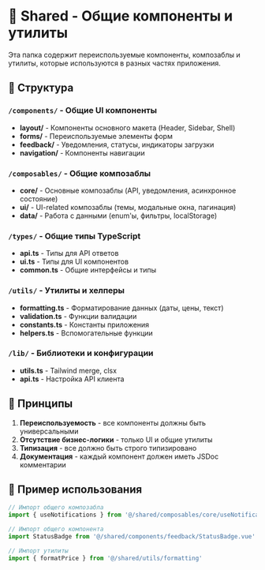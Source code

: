 # 🔄 Shared - Общие компоненты и утилиты

Эта папка содержит переиспользуемые компоненты, композаблы и утилиты, которые используются в разных частях приложения.

## 📁 Структура

### `/components/` - Общие UI компоненты
- **layout/** - Компоненты основного макета (Header, Sidebar, Shell)
- **forms/** - Переиспользуемые элементы форм
- **feedback/** - Уведомления, статусы, индикаторы загрузки
- **navigation/** - Компоненты навигации

### `/composables/` - Общие композаблы
- **core/** - Основные композаблы (API, уведомления, асинхронное состояние)
- **ui/** - UI-related композаблы (темы, модальные окна, пагинация)
- **data/** - Работа с данными (enum'ы, фильтры, localStorage)

### `/types/` - Общие типы TypeScript
- **api.ts** - Типы для API ответов
- **ui.ts** - Типы для UI компонентов  
- **common.ts** - Общие интерфейсы и типы

### `/utils/` - Утилиты и хелперы
- **formatting.ts** - Форматирование данных (даты, цены, текст)
- **validation.ts** - Функции валидации
- **constants.ts** - Константы приложения
- **helpers.ts** - Вспомогательные функции

### `/lib/` - Библиотеки и конфигурации
- **utils.ts** - Tailwind merge, clsx
- **api.ts** - Настройка API клиента

## 🎯 Принципы

1. **Переиспользуемость** - все компоненты должны быть универсальными
2. **Отсутствие бизнес-логики** - только UI и общие утилиты
3. **Типизация** - все должно быть строго типизировано
4. **Документация** - каждый компонент должен иметь JSDoc комментарии

## 📝 Пример использования

```typescript
// Импорт общего композабла
import { useNotifications } from '@/shared/composables/core/useNotifications'

// Импорт общего компонента
import StatusBadge from '@/shared/components/feedback/StatusBadge.vue'

// Импорт утилиты
import { formatPrice } from '@/shared/utils/formatting'
```
